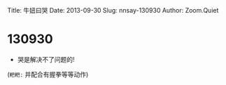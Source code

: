 Title: 牛妞曰哭
Date: 2013-09-30
Slug: nnsay-130930
Author: Zoom.Quiet


# 130930

- 哭是解决不了问题的!

(`粑粑:` 并配合有握拳等等动作)
